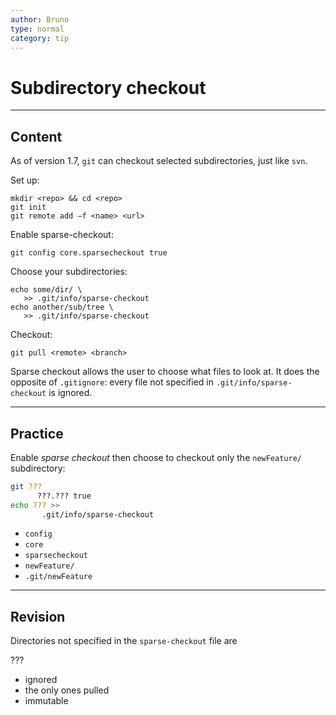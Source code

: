 ```yaml
---
author: Bruno
type: normal
category: tip
---
```


# Subdirectory checkout


---

## Content

As of version 1.7, `git` can checkout selected subdirectories, just like `svn`. 

Set up:

```plain-text
mkdir <repo> && cd <repo>
git init
git remote add –f <name> <url>
```

Enable sparse-checkout:

```plain-text
git config core.sparsecheckout true
```

Choose your subdirectories:

```plain-text
echo some/dir/ \
   >> .git/info/sparse-checkout
echo another/sub/tree \
   >> .git/info/sparse-checkout
```

Checkout:

```plain-text
git pull <remote> <branch>
```

Sparse checkout allows the user to choose what files to look at. It does the opposite of `.gitignore`: every file not specified in `.git/info/sparse-checkout` is ignored.


---

## Practice

Enable *sparse checkout* then choose to checkout only the `newFeature/` subdirectory:

```bash
git ???
      ???.??? true
echo ??? >>
       .git/info/sparse-checkout
```

- `config`
- `core`
- `sparsecheckout`
- `newFeature/`
- `.git/newFeature`


---

## Revision

Directories not specified in the `sparse-checkout` file are

???

- ignored
- the only ones pulled
- immutable
 
